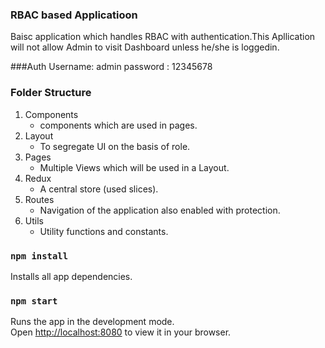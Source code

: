 ### RBAC based Applicatioon
Baisc application which handles RBAC with authentication.This Apllication will not allow Admin to visit Dashboard unless he/she is loggedin.


###Auth
Username: admin
password : 12345678

### Folder Structure
1. Components
   - components which are used in pages.
2. Layout
   - To segregate UI on the basis of role.
3. Pages
   - Multiple Views which will be used in a Layout.
4. Redux
   - A central store (used slices).
5. Routes
   - Navigation of the application also enabled with protection.
6. Utils
   - Utility functions and constants.

### `npm install`

Installs all app dependencies.

### `npm start`

Runs the app in the development mode.\
Open [http://localhost:8080](http://localhost:8080) to view it in your browser.
